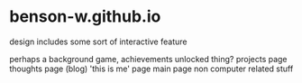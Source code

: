 # benson-w.github.io

design includes some sort of interactive feature



perhaps a background game, achievements unlocked thing?
projects page
thoughts page (blog)
'this is me' page
main page
non computer related stuff
